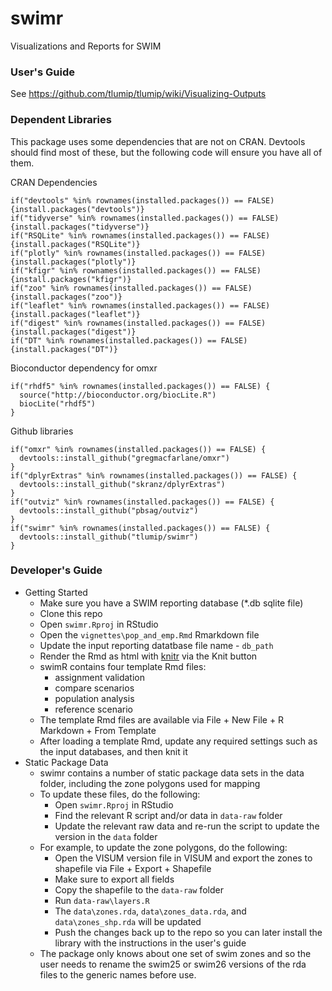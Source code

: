 # swimr
Visualizations and Reports for SWIM

### User's Guide
See https://github.com/tlumip/tlumip/wiki/Visualizing-Outputs

### Dependent Libraries
This package uses some dependencies that are not on CRAN. Devtools should find most of these, but the following code will ensure you have all of them.

CRAN Dependencies

```
if("devtools" %in% rownames(installed.packages()) == FALSE) {install.packages("devtools")}
if("tidyverse" %in% rownames(installed.packages()) == FALSE) {install.packages("tidyverse")}
if("RSQLite" %in% rownames(installed.packages()) == FALSE) {install.packages("RSQLite")}
if("plotly" %in% rownames(installed.packages()) == FALSE) {install.packages("plotly")}
if("kfigr" %in% rownames(installed.packages()) == FALSE) {install.packages("kfigr")}
if("zoo" %in% rownames(installed.packages()) == FALSE) {install.packages("zoo")}
if("leaflet" %in% rownames(installed.packages()) == FALSE) {install.packages("leaflet")}
if("digest" %in% rownames(installed.packages()) == FALSE) {install.packages("digest")}
if("DT" %in% rownames(installed.packages()) == FALSE) {install.packages("DT")}
```

Bioconductor dependency for omxr

```
if("rhdf5" %in% rownames(installed.packages()) == FALSE) {
  source("http://bioconductor.org/biocLite.R")
  biocLite("rhdf5")
}
```

Github libraries

```
if("omxr" %in% rownames(installed.packages()) == FALSE) {
  devtools::install_github("gregmacfarlane/omxr")
}
if("dplyrExtras" %in% rownames(installed.packages()) == FALSE) {
  devtools::install_github("skranz/dplyrExtras")
}
if("outviz" %in% rownames(installed.packages()) == FALSE) {
  devtools::install_github("pbsag/outviz")
}
if("swimr" %in% rownames(installed.packages()) == FALSE) {
  devtools::install_github("tlumip/swimr")
}
```

### Developer's Guide
  - Getting Started
    - Make sure you have a SWIM reporting database (*.db sqlite file)
    - Clone this repo
    - Open `swimr.Rproj` in RStudio
    - Open the `vignettes\pop_and_emp.Rmd` Rmarkdown file
    - Update the input reporting datatbase file name - `db_path`
    - Render the Rmd as html with [knitr](https://yihui.name/knitr/) via the Knit button
    - swimR contains four template Rmd files:
      - assignment validation
      - compare scenarios
      - population analysis
      - reference scenario
    - The template Rmd files are available via File + New File + R Markdown + From Template
    - After loading a template Rmd, update any required settings such as the input databases, and then knit it
  - Static Package Data
    - swimr contains a number of static package data sets in the data folder, including the zone polygons used for mapping
    - To update these files, do the following:
      - Open `swimr.Rproj` in RStudio
      - Find the relevant R script and/or data in `data-raw` folder
      - Update the relevant raw data and re-run the script to update the version in the `data` folder
    - For example, to update the zone polygons, do the following:
      - Open the VISUM version file in VISUM and export the zones to shapefile via File + Export + Shapefile
      - Make sure to export all fields
      - Copy the shapefile to the `data-raw` folder
      - Run `data-raw\layers.R`
      - The `data\zones.rda`, `data\zones_data.rda`, and `data\zones_shp.rda` will be updated
      - Push the changes back up to the repo so you can later install the library with the instructions in the user's guide
    - The package only knows about one set of swim zones and so the user needs to rename the swim25 or swim26 versions of the rda files to the generic names before use.
